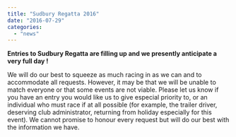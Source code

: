 ```yaml
---
title: "Sudbury Regatta 2016"
date: "2016-07-29"
categories:
  - "news"
---
```


**Entries to Sudbury Regatta are filling up and we presently anticipate a very full day !**

We will do our best to squeeze as much racing in as we can and to accommodate all requests. However, it may be that we will be unable to match everyone or that some events are not viable. Please let us know if you have an entry you would like us to give especial priority to, or an individual who must race if at all possible (for example, the trailer driver, deserving club administrator, returning from holiday especially for this event). We cannot promise to honour every request but will do our best with the information we have.
